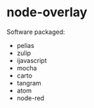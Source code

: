 # node-overlay
Software packaged:
- pelias
- zulip
- ijavascript
- mocha
- carto
- tangram
- atom
- node-red
